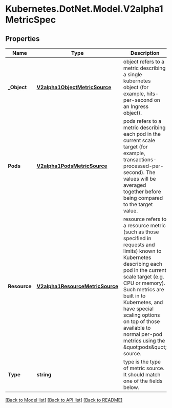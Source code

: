 # Kubernetes.DotNet.Model.V2alpha1MetricSpec
## Properties

Name | Type | Description | Notes
------------ | ------------- | ------------- | -------------
**_Object** | [**V2alpha1ObjectMetricSource**](V2alpha1ObjectMetricSource.md) | object refers to a metric describing a single kubernetes object (for example, hits-per-second on an Ingress object). | [optional] 
**Pods** | [**V2alpha1PodsMetricSource**](V2alpha1PodsMetricSource.md) | pods refers to a metric describing each pod in the current scale target (for example, transactions-processed-per-second).  The values will be averaged together before being compared to the target value. | [optional] 
**Resource** | [**V2alpha1ResourceMetricSource**](V2alpha1ResourceMetricSource.md) | resource refers to a resource metric (such as those specified in requests and limits) known to Kubernetes describing each pod in the current scale target (e.g. CPU or memory). Such metrics are built in to Kubernetes, and have special scaling options on top of those available to normal per-pod metrics using the \&quot;pods\&quot; source. | [optional] 
**Type** | **string** | type is the type of metric source.  It should match one of the fields below. | 

[[Back to Model list]](../README.md#documentation-for-models) [[Back to API list]](../README.md#documentation-for-api-endpoints) [[Back to README]](../README.md)


